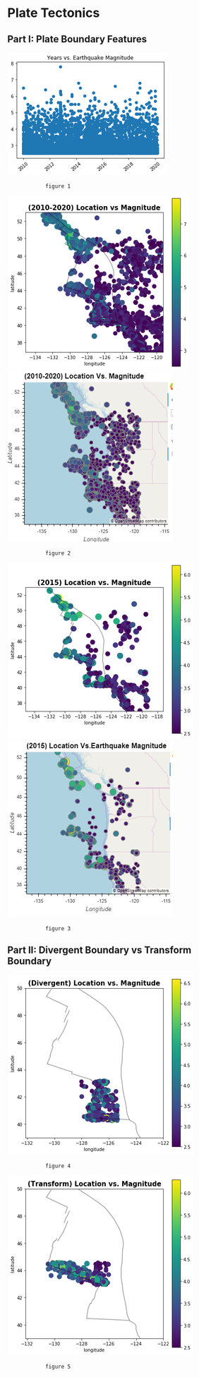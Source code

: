 # Plate Tectonics



## Part I: Plate Boundary Features
![](1.png)

                figure 1

![](1.1.1.png)
![](1.1.PNG)

                figure 2
        
        
![](3.png)
![](3.1.PNG)

                figure 3


## Part II: Divergent Boundary vs Transform Boundary
![](4.png)

                figure 4
        
        
        
![](5.png)

                figure 5




